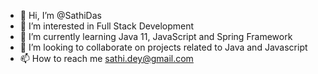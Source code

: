 - 👋 Hi, I’m @SathiDas
- 👀 I’m interested in Full Stack Development
- 🌱 I’m currently learning Java 11, JavaScript and Spring Framework
- 💞️ I’m looking to collaborate on projects related to Java and Javascript
- 📫 How to reach me sathi.dey@gmail.com

<!---
SathiDas/SathiDas is a ✨ special ✨ repository because its `README.md` (this file) appears on your GitHub profile.
You can click the Preview link to take a look at your changes.
--->
